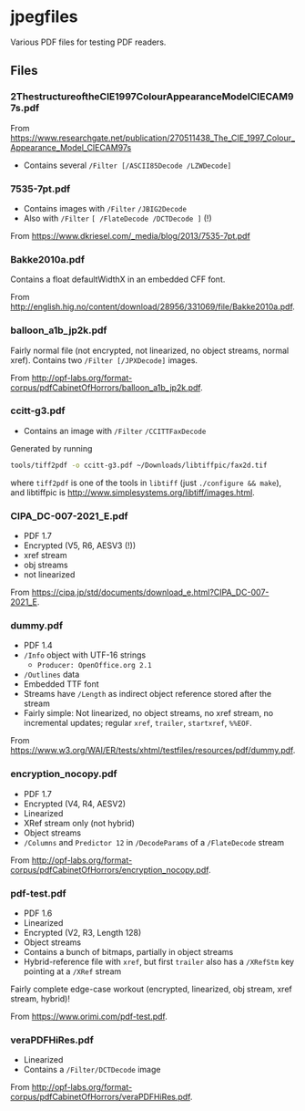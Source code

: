 jpegfiles
=========

Various PDF files for testing PDF readers.


Files
-----

### 2ThestructureoftheCIE1997ColourAppearanceModelCIECAM97s.pdf

From <https://www.researchgate.net/publication/270511438_The_CIE_1997_Colour_Appearance_Model_CIECAM97s>

- Contains several `/Filter [/ASCII85Decode /LZWDecode]`

### 7535-7pt.pdf

- Contains images with `/Filter` `/JBIG2Decode`
- Also with `/Filter` `[ /FlateDecode /DCTDecode ]` (!)

From <https://www.dkriesel.com/_media/blog/2013/7535-7pt.pdf>

### Bakke2010a.pdf

Contains a float defaultWidthX in an embedded CFF font.

From
<http://english.hig.no/content/download/28956/331069/file/Bakke2010a.pdf>.

### balloon\_a1b\_jp2k.pdf

Fairly normal file (not encrypted, not linearized, no object streams, normal
xref). Contains two `/Filter [/JPXDecode]` images.

From
<http://opf-labs.org/format-corpus/pdfCabinetOfHorrors/balloon_a1b_jp2k.pdf>.

### ccitt-g3.pdf

- Contains an image with `/Filter` `/CCITTFaxDecode`

Generated by running

```sh
tools/tiff2pdf -o ccitt-g3.pdf ~/Downloads/libtiffpic/fax2d.tif
```

where `tiff2pdf` is one of the tools in `libtiff` (just `./configure && make`),
and libtiffpic is <http://www.simplesystems.org/libtiff/images.html>.

### CIPA\_DC-007-2021\_E.pdf

- PDF 1.7
- Encrypted (V5, R6, AESV3 (!))
- xref stream
- obj streams
- not linearized

From <https://cipa.jp/std/documents/download_e.html?CIPA_DC-007-2021_E>.

### dummy.pdf

- PDF 1.4
- `/Info` object with UTF-16 strings
  - `Producer: OpenOffice.org 2.1`
- `/Outlines` data
- Embedded TTF font
- Streams have `/Length` as indirect object reference stored after the stream
- Fairly simple: Not linearized, no object streams, no xref stream, no
  incremental updates; regular `xref`, `trailer`, `startxref`, `%%EOF`.

From <https://www.w3.org/WAI/ER/tests/xhtml/testfiles/resources/pdf/dummy.pdf>.

### encryption\_nocopy.pdf

- PDF 1.7
- Encrypted (V4, R4, AESV2)
- Linearized
- XRef stream only (not hybrid)
- Object streams
- `/Columns` and `Predictor 12` in `/DecodeParams` of a `/FlateDecode` stream

From
<http://opf-labs.org/format-corpus/pdfCabinetOfHorrors/encryption_nocopy.pdf>.

### pdf-test.pdf

- PDF 1.6
- Linearized
- Encrypted (V2, R3, Length 128)
- Object streams
- Contains a bunch of bitmaps, partially in object streams
- Hybrid-reference file with `xref`, but first `trailer` also has a `/XRefStm`
  key pointing at a `/XRef` stream

Fairly complete edge-case workout (encrypted, linearized, obj stream, xref
stream, hybrid)!

From <https://www.orimi.com/pdf-test.pdf>.

### veraPDFHiRes.pdf

- Linearized
- Contains a `/Filter/DCTDecode` image

From <http://opf-labs.org/format-corpus/pdfCabinetOfHorrors/veraPDFHiRes.pdf>.
